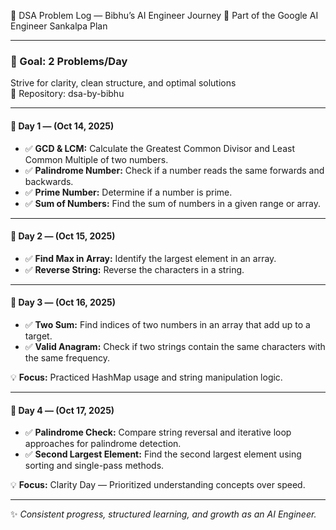 📘 DSA Problem Log — Bibhu’s AI Engineer Journey
🌱 Part of the Google AI Engineer Sankalpa Plan

---

### 🧠 Goal: 2 Problems/Day  
Strive for clarity, clean structure, and optimal solutions  
📂 Repository: dsa-by-bibhu

---

#### 📅 Day 1 — (Oct 14, 2025)

- ✅ **GCD & LCM:** Calculate the Greatest Common Divisor and Least Common Multiple of two numbers.
- ✅ **Palindrome Number:** Check if a number reads the same forwards and backwards.
- ✅ **Prime Number:** Determine if a number is prime.
- ✅ **Sum of Numbers:** Find the sum of numbers in a given range or array.

---

#### 📅 Day 2 — (Oct 15, 2025)
- ✅ **Find Max in Array:** Identify the largest element in an array.
- ✅ **Reverse String:** Reverse the characters in a string.

---

#### 📅 Day 3 — (Oct 16, 2025)
- ✅ **Two Sum:** Find indices of two numbers in an array that add up to a target.
- ✅ **Valid Anagram:** Check if two strings contain the same characters with the same frequency.

💡 **Focus:** Practiced HashMap usage and string manipulation logic.

---

#### 📅 Day 4 — (Oct 17, 2025)
- ✅ **Palindrome Check:** Compare string reversal and iterative loop approaches for palindrome detection.
- ✅ **Second Largest Element:** Find the second largest element using sorting and single-pass methods.

💡 **Focus:** Clarity Day — Prioritized understanding concepts over speed.

---

✨ _Consistent progress, structured learning, and growth as an AI Engineer._
